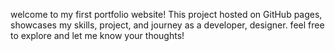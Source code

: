 welcome to my first portfolio website! This project hosted on GitHub pages, showcases my skills, project, and journey as a developer, designer. feel free to explore and let me know your thoughts!
